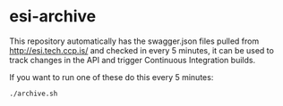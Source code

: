 # esi-archive

This repository automatically has the swagger.json files pulled from http://esi.tech.ccp.is/ and checked in every 5 minutes, it can be used to track changes in the API and trigger Continuous Integration builds.

If you want to run one of these do this every 5 minutes:

```bash
./archive.sh
```
